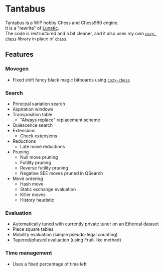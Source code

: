 # Tantabus
Tantabus is a WIP hobby Chess and Chess960 engine.<br>
It is a "rewrite" of [Lunatic](https://github.com/analog-hors/lunatic).<br>
The code is restructured and a bit cleaner, and it also uses my own [`cozy-chess`](https://github.com/analog-hors/cozy-chess) library in place of [`chess`](https://github.com/jordanbray/chess).

## Features
### Movegen
- Fixed shift fancy black magic bitboards using [`cozy-chess`](https://github.com/analog-hors/cozy-chess)
### Search
- Principal variation search
- Aspiration windows
- Transposition table
    - "Always replace" replacement scheme
- Quiescence search
- Extensions
    - Check extensions
- Reductions
    - Late move reductions
- Pruning
    - Null move pruning
    - Futility pruning
    - Reverse futility pruning
    - Negative SEE moves pruned in QSearch
- Move ordering
    - Hash move
    - Static exchange evaluation
    - Killer moves
    - History heuristic
### Evaluation
- [Automatically tuned with currently private tuner on an Ethereal dataset](https://github.com/analog-hors/tantabus/commit/8c894ffeed7516b05be0a8e8db6f1d96aa83904c)
- Piece square tables
- Mobility evaluation (simple pseudo-legal counting)
- Tapered/phased evaluation (using Fruit-like method)
### Time management
- Uses a fixed percentage of time left
